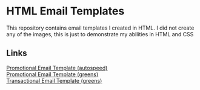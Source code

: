 # HTML Email Templates
This repository contains email templates I created in HTML. I did not create any of the images, this is just to demonstrate my abilities in HTML and CSS

## Links
[Promotional Email Template (autospeed)](https://tkjonesy.github.io/autoship)\
[Promotional Email Template (greens)](https://tkjonesy.github.io/greens)\
[Transactional Email Template (greens)](https://tkjonesy.github.io/burgerking)
